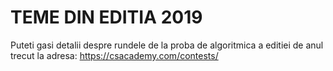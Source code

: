# TEME DIN EDITIA 2019

Puteti gasi detalii despre rundele de la proba de algoritmica a editiei de anul trecut la adresa: https://csacademy.com/contests/